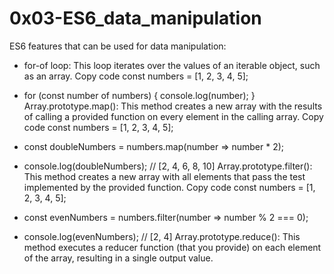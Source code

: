 # 0x03-ES6_data_manipulation

ES6 features that can be used for data manipulation:

* for-of loop: This loop iterates over the values of an iterable object, such as an array.
Copy code
const numbers = [1, 2, 3, 4, 5];

* for (const number of numbers) {
  console.log(number);
}
Array.prototype.map(): This method creates a new array with the results of calling a provided function on every element in the calling array.
Copy code
const numbers = [1, 2, 3, 4, 5];

* const doubleNumbers = numbers.map(number => number * 2);

* console.log(doubleNumbers); // [2, 4, 6, 8, 10]
Array.prototype.filter(): This method creates a new array with all elements that pass the test implemented by the provided function.
Copy code
const numbers = [1, 2, 3, 4, 5];

* const evenNumbers = numbers.filter(number => number % 2 === 0);

* console.log(evenNumbers); // [2, 4]
Array.prototype.reduce(): This method executes a reducer function (that you provide) on each element of the array, resulting in a single output value.
